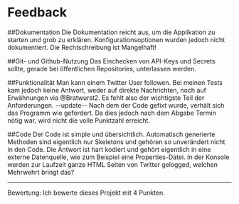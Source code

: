 # Feedback
##Dokumentation
Die Dokumentation reicht aus, um die Applikation zu starten und grob zu erklären. Konfigurationsoptionen wurden jedoch nicht dokumentiert.
Die Rechtschreibung ist Mangelhaft!

##Git- und Github-Nutzung
Das Einchecken von API-Keys und Secrets sollte, gerade bei öffentlichen Repositories, unterlassen werden.

##Funktionalität
Man kann einem Twitter User followen. Bei meinen Tests kam jedoch keine Antwort, weder auf direkte Nachrichten, noch auf Erwähnungen via @Bratwurst2. Es fehlt also der wichtigste Teil der Anforderungen.
--update--
Nach dem der Code gefixt wurde, verhält sich das Programm wie gefordert. Da dies jedoch nach dem Abgabe Termin nötig war, wird nicht die volle Punktzahl erreicht.


##Code
Der Code ist simple und übersichtlich. Automatisch generierte Methoden sind eigentlich nur Skeletons und gehören so unverändert nicht in den Code. Die Antwort ist hart kodiert und gehört eigentlich in eine externe Datenquelle, wie zum Beispiel eine Properties-Datei.
In der Konsole werden zur Laufzeit ganze HTML Seiten von Twitter gelogged, welchen Mehrwehrt bringt das?

***
Bewertung: Ich bewerte dieses Projekt mit 4 Punkten.

